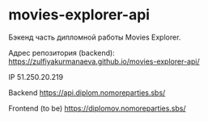 # movies-explorer-api

Бэкенд часть дипломной работы Movies Explorer.

Адрес репозитория (backend): https://zulfiyakurmanaeva.github.io/movies-explorer-api/

IP 51.250.20.219

Backend https://api.diplom.nomoreparties.sbs/ 

Frontend (to be)  https://diplomov.nomoreparties.sbs/
